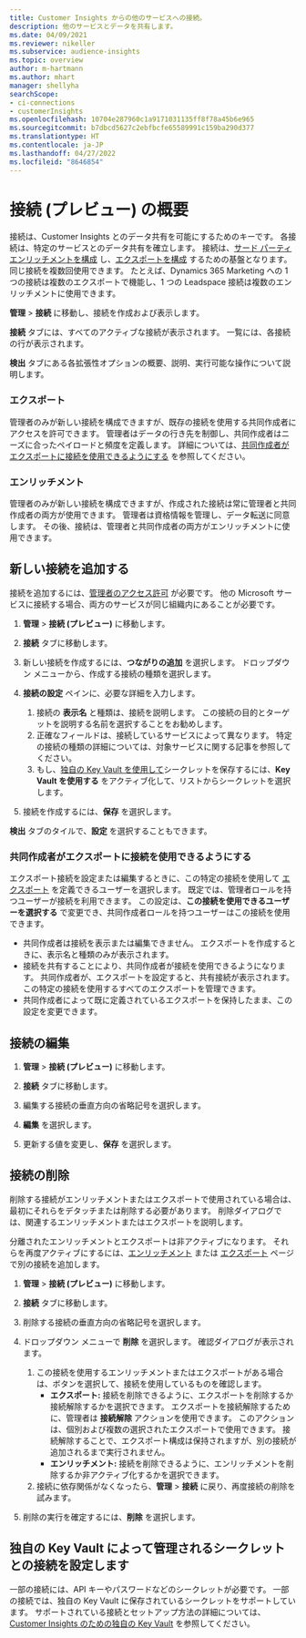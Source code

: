 ```yaml
---
title: Customer Insights からの他のサービスへの接続。
description: 他のサービスとデータを共有します。
ms.date: 04/09/2021
ms.reviewer: nikeller
ms.subservice: audience-insights
ms.topic: overview
author: m-hartmann
ms.author: mhart
manager: shellyha
searchScope:
- ci-connections
- customerInsights
ms.openlocfilehash: 10704e287960c1a9171031135ff8f78a45b6e965
ms.sourcegitcommit: b7dbcd5627c2ebfbcfe65589991c159ba290d377
ms.translationtype: HT
ms.contentlocale: ja-JP
ms.lasthandoff: 04/27/2022
ms.locfileid: "8646854"
---
```

# <a name="connections-preview-overview"></a>接続 (プレビュー) の概要

接続は、Customer Insights とのデータ共有を可能にするためのキーです。 各接続は、特定のサービスとのデータ共有を確立します。 接続は、[サード パーティ エンリッチメントを構成](enrichment-hub.md) し、[エクスポートを構成](export-destinations.md) するための基盤となります。 同じ接続を複数回使用できます。 たとえば、Dynamics 365 Marketing への 1 つの接続は複数のエクスポートで機能し、1 つの Leadspace 接続は複数のエンリッチメントに使用できます。

**管理** > **接続** に移動し、接続を作成および表示します。

**接続** タブには、すべてのアクティブな接続が表示されます。 一覧には、各接続の行が表示されます。 

**検出** タブにある各拡張性オプションの概要、説明、実行可能な操作について説明します。

### <a name="exports"></a>エクスポート

管理者のみが新しい接続を構成できますが、既存の接続を使用する共同作成者にアクセスを許可できます。 管理者はデータの行き先を制御し、共同作成者はニーズに合ったペイロードと頻度を定義します。 詳細については、[共同作成者がエクスポートに接続を使用できるようにする](#allow-contributors-to-use-a-connection-for-exports) を参照してください。

### <a name="enrichments"></a>エンリッチメント

管理者のみが新しい接続を構成できますが、作成された接続は常に管理者と共同作成者の両方が使用できます。 管理者は資格情報を管理し、データ転送に同意します。 その後、接続は、管理者と共同作成者の両方がエンリッチメントに使用できます。

## <a name="add-a-new-connection"></a>新しい接続を追加する

接続を追加するには、[管理者のアクセス許可](permissions.md) が必要です。 他の Microsoft サービスに接続する場合、両方のサービスが同じ組織内にあることが必要です。

1. **管理** > **接続 (プレビュー)** に移動します。

1. **接続** タブに移動します。

1. 新しい接続を作成するには、**つながりの追加** を選択します。 ドロップダウン メニューから、作成する接続の種類を選択します。

1. **接続の設定** ペインに、必要な詳細を入力します。 
   1. 接続の **表示名** と種類は、接続を説明します。 この接続の目的とターゲットを説明する名前を選択することをお勧めします。
   1. 正確なフィールドは、接続しているサービスによって異なります。 特定の接続の種類の詳細については、対象サービスに関する記事を参照してください。
   1. もし、[独自の Key Vault を使用して](use-azure-key-vault.md)シークレットを保存するには、**Key Vault を使用する** をアクティブ化して、リストからシークレットを選択します。

1. 接続を作成するには、**保存** を選択します。

**検出** タブのタイルで、**設定** を選択することもできます。

### <a name="allow-contributors-to-use-a-connection-for-exports"></a>共同作成者がエクスポートに接続を使用できるようにする

エクスポート接続を設定または編集するときに、この特定の接続を使用して [エクスポート](export-destinations.md) を定義できるユーザーを選択します。 既定では、管理者ロールを持つユーザーが接続を利用できます。 この設定は、**この接続を使用できるユーザーを選択する** で変更でき、共同作成者ロールを持つユーザーはこの接続を使用できます。

- 共同作成者は接続を表示または編集できません。 エクスポートを作成するときに、表示名と種類のみが表示されます。
- 接続を共有することにより、共同作成者が接続を使用できるようになります。 共同作成者が、エクスポートを設定すると、共有接続が表示されます。 この特定の接続を使用するすべてのエクスポートを管理できます。
- 共同作成者によって既に定義されているエクスポートを保持したまま、この設定を変更できます。

## <a name="edit-a-connection"></a>接続の編集

1. **管理** > **接続 (プレビュー)** に移動します。

1. **接続** タブに移動します。

1. 編集する接続の垂直方向の省略記号を選択します。

1. **編集** を選択します。

1. 更新する値を変更し、**保存** を選択します。

## <a name="remove-a-connection"></a>接続の削除

削除する接続がエンリッチメントまたはエクスポートで使用されている場合は、最初にそれらをデタッチまたは削除する必要があります。 削除ダイアログでは、関連するエンリッチメントまたはエクスポートを説明します。 

分離されたエンリッチメントとエクスポートは非アクティブになります。 それらを再度アクティブにするには、[エンリッチメント](enrichment-hub.md) または [エクスポート](export-destinations.md) ページで別の接続を追加します。

1. **管理** > **接続 (プレビュー)** に移動します。

1. **接続** タブに移動します。

1. 削除する接続の垂直方向の省略記号を選択します。

1. ドロップダウン メニューで **削除** を選択します。 確認ダイアログが表示されます。

   1. この接続を使用するエンリッチメントまたはエクスポートがある場合は、ボタンを選択して、接続を使用しているものを確認します。
      - **エクスポート:** 接続を削除できるように、エクスポートを削除するか接続解除するかを選択できます。 エクスポートを接続解除するために、管理者は **接続解除** アクションを使用できます。 このアクションは、個別および複数の選択されたエクスポートで使用できます。 接続解除することで、エクスポート構成は保持されますが、別の接続が追加されるまで実行されません。
      - **エンリッチメント:** 接続を削除できるように、エンリッチメントを削除するか非アクティブ化するかを選択できます。 
   1. 接続に依存関係がなくなったら、**管理** > **接続** に戻り、再度接続の削除を試みます。

1. 削除の実行を確定するには、**削除** を選択します。

## <a name="set-up-connections-with-secrets-managed-by-your-own-key-vault"></a>独自の Key Vault によって管理されるシークレットとの接続を設定します

一部の接続には、API キーやパスワードなどのシークレットが必要です。 一部の接続では、独自の Key Vault に保存されているシークレットをサポートしています。 サポートされている接続とセットアップ方法の詳細については、[Customer Insights のための独自の Key Vault](use-azure-key-vault.md) を参照してください。

